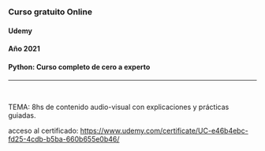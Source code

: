 ### Curso gratuito Online
#### Udemy
#### Año 2021
#### Python: Curso completo de cero a experto
----------------
<br>

TEMA:
8hs de contenido audio-visual con explicaciones y prácticas guiadas.

acceso al certificado: https://www.udemy.com/certificate/UC-e46b4ebc-fd25-4cdb-b5ba-660b655e0b46/
